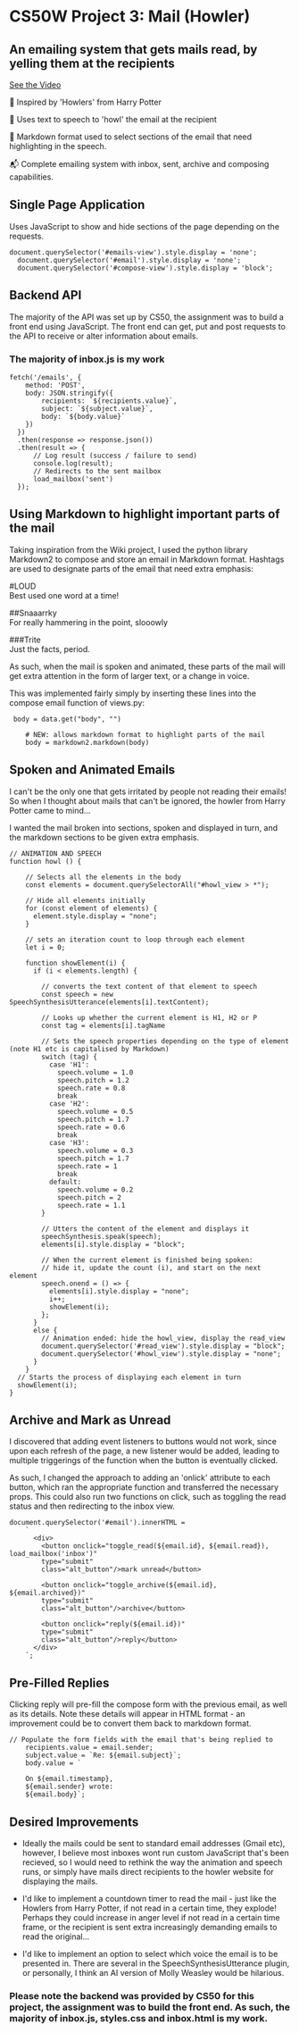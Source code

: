 # CS50W Project 3: Mail (Howler)

## An emailing system that gets mails read, by yelling them at the recipients

[See the Video](https://youtu.be/seKbkqJvGgA)<br>

💌 Inspired by 'Howlers' from Harry Potter

📣 Uses text to speech to 'howl' the email at the recipient

📝 Markdown format used to select sections of the email that need highlighting in the speech.

📬 Complete emailing system with inbox, sent, archive and composing capabilities.

## Single Page Application

Uses JavaScript to show and hide sections of the page depending on the requests.

```
document.querySelector('#emails-view').style.display = 'none';
  document.querySelector('#email').style.display = 'none';
  document.querySelector('#compose-view').style.display = 'block';
```

## Backend API

The majority of the API was set up by CS50, the assignment was to build a front end using JavaScript. The front end can get, put and post requests to the API to receive or alter information about emails.

### The majority of inbox.js is my work

```
fetch('/emails', {
    method: 'POST',
    body: JSON.stringify({
        recipients: `${recipients.value}`,
        subject: `${subject.value}`,
        body: `${body.value}`
    })
  })
  .then(response => response.json())
  .then(result => {
      // Log result (success / failure to send)
      console.log(result);
      // Redirects to the sent mailbox
      load_mailbox('sent')
  });
  ```

## Using Markdown to highlight important parts of the mail

Taking inspiration from the Wiki project, I used the python library Markdown2 to compose and store an email in Markdown format. Hashtags are used to designate parts of the email that need extra emphasis:

#LOUD <br>
Best used one word at a time!

##Snaaarrky <br>
For really hammering in the point, slooowly

###Trite <br>
Just the facts, period.

As such, when the mail is spoken and animated, these parts of the mail will get extra attention in the form of larger text, or a change in voice.

This was implemented fairly simply by inserting these lines into the compose email function of views.py:

```
 body = data.get("body", "")

    # NEW: allows markdown format to highlight parts of the mail
    body = markdown2.markdown(body)

```

## Spoken and Animated Emails

I can't be the only one that gets irritated by people not reading their emails! So when I thought about mails that can't be ignored, the howler from Harry Potter came to mind...

I wanted the mail broken into sections, spoken and displayed in turn, and the markdown sections to be given extra emphasis.

```
// ANIMATION AND SPEECH
function howl () {

    // Selects all the elements in the body
    const elements = document.querySelectorAll("#howl_view > *");

    // Hide all elements initially
    for (const element of elements) {
      element.style.display = "none";
    }

    // sets an iteration count to loop through each element
    let i = 0;

    function showElement(i) {
      if (i < elements.length) {

        // converts the text content of that element to speech
        const speech = new SpeechSynthesisUtterance(elements[i].textContent);

        // Looks up whether the current element is H1, H2 or P
        const tag = elements[i].tagName

        // Sets the speech properties depending on the type of element (note H1 etc is capitalised by Markdown)
        switch (tag) {
          case 'H1':
            speech.volume = 1.0
            speech.pitch = 1.2
            speech.rate = 0.8
            break
          case 'H2':
            speech.volume = 0.5
            speech.pitch = 1.7
            speech.rate = 0.6
            break
          case 'H3':
            speech.volume = 0.3
            speech.pitch = 1.7
            speech.rate = 1
            break
          default:
            speech.volume = 0.2
            speech.pitch = 2
            speech.rate = 1.1
        }

        // Utters the content of the element and displays it
        speechSynthesis.speak(speech);
        elements[i].style.display = "block";

        // When the current element is finished being spoken:
        // hide it, update the count (i), and start on the next element
        speech.onend = () => {
          elements[i].style.display = "none";
          i++;
          showElement(i);
        };
      }
      else {
        // Animation ended: hide the howl_view, display the read_view
        document.querySelector('#read_view').style.display = "block";
        document.querySelector('#howl_view').style.display = "none";
      }
    }
  // Starts the process of displaying each element in turn
  showElement(i);
}
```

## Archive and Mark as Unread

I discovered that adding event listeners to buttons would not work, since upon each refresh of the page, a new listener would be added, leading to multiple triggerings of the function when the button is eventually clicked.

As such, I changed the approach to adding an 'onlick' attribute to each button, which ran the appropriate function and transferred the necessary props. This could also run two functions on click, such as toggling the read status and then redirecting to the inbox view.

```
document.querySelector('#email').innerHTML =
    `
      <div>
        <button onclick="toggle_read(${email.id}, ${email.read}), load_mailbox('inbox')"
        type="submit"
        class="alt_button"/>mark unread</button>

        <button onclick="toggle_archive(${email.id}, ${email.archived})"
        type="submit"
        class="alt_button"/>archive</button>

        <button onclick="reply(${email.id})"
        type="submit"
        class="alt_button"/>reply</button>
      </div>
    `;
```

## Pre-Filled Replies

Clicking reply will pre-fill the compose form with the previous email, as well as its details. Note these details will appear in HTML format - an improvement could be to convert them back to markdown format.

```
// Populate the form fields with the email that's being replied to
    recipients.value = email.sender;
    subject.value = `Re: ${email.subject}`;
    body.value = `

    On ${email.timestamp},
    ${email.sender} wrote:
    ${email.body}`;
```

## Desired Improvements

- Ideally the mails could be sent to standard email addresses (Gmail etc), however, I believe most inboxes wont run custom JavaScript that's been recieved, so I would need to rethink the way the animation and speech runs, or simply have mails direct recipients to the howler website for displaying the mails.

- I'd like to implement a countdown timer to read the mail - just like the Howlers from Harry Potter, if not read in a certain time, they explode! Perhaps they could increase in anger level if not read in a certain time frame, or the recipient is sent extra increasingly demanding emails to read the original...

- I'd like to implement an option to select which voice the email is to be presented in. There are several in the SpeechSynthesisUtterance plugin, or personally, I think an AI version of Molly Weasley would be hilarious.

### Please note the backend was provided by CS50 for this project, the assignment was to build the front end. As such, the majority of inbox.js, styles.css and inbox.html is my work.



